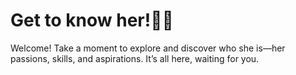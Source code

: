 # ​​Get to know her!​👩‍💻​

Welcome! Take a moment to explore and discover who she is—her passions, skills, and aspirations. It’s all here, waiting for you.

